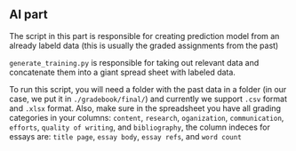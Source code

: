 ## AI part

The script in this part is responsible for creating prediction model from an already labeld data (this is usually the graded assignments from the past)

`generate_training.py` is responsible for taking out relevant data and concatenate them into a giant spread sheet with labeled data.

To run this script, you will need a folder with the past data in a folder (in our case, we put it in `./gradebook/final/`) and currently we support `.csv` format and `.xlsx` format. Also, make sure in the spreadsheet you have all grading categories in your columns: `content`, `research`, `oganization`,  `communication`, `efforts`, `quality of writing`, and `bibliography`, the column indeces for essays are: `title page`, `essay body`, `essay refs`, and `word count`